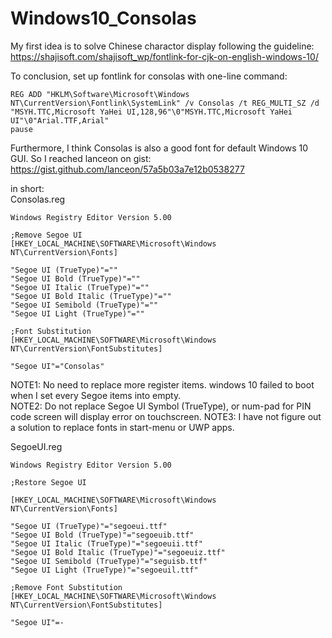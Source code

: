 # Windows10_Consolas

My first idea is to solve Chinese charactor display following the guideline:  
https://shajisoft.com/shajisoft_wp/fontlink-for-cjk-on-english-windows-10/ 

To conclusion, set up fontlink for consolas with one-line command:  
```
REG ADD "HKLM\Software\Microsoft\Windows NT\CurrentVersion\Fontlink\SystemLink" /v Consolas /t REG_MULTI_SZ /d "MSYH.TTC,Microsoft YaHei UI,128,96"\0"MSYH.TTC,Microsoft YaHei UI"\0"Arial.TTF,Arial"
pause
```

Furthermore, I think Consolas is also a good font for default Windows 10 GUI. So I reached lanceon on gist:   
https://gist.github.com/lanceon/57a5b03a7e12b0538277  

in short:  
Consolas.reg  
```
Windows Registry Editor Version 5.00

;Remove Segoe UI
[HKEY_LOCAL_MACHINE\SOFTWARE\Microsoft\Windows NT\CurrentVersion\Fonts]

"Segoe UI (TrueType)"=""
"Segoe UI Bold (TrueType)"=""
"Segoe UI Italic (TrueType)"=""
"Segoe UI Bold Italic (TrueType)"=""
"Segoe UI Semibold (TrueType)"=""
"Segoe UI Light (TrueType)"=""

;Font Substitution
[HKEY_LOCAL_MACHINE\SOFTWARE\Microsoft\Windows NT\CurrentVersion\FontSubstitutes]

"Segoe UI"="Consolas"
```
NOTE1: No need to replace more register items. windows 10 failed to boot when I set every Segoe items into empty.   
NOTE2: Do not replace Segoe UI Symbol (TrueType), or num-pad for PIN code screen will display error on touchscreen. 
NOTE3: I have not figure out a solution to replace fonts in start-menu or UWP apps. 

SegoeUI.reg
```
Windows Registry Editor Version 5.00

;Restore Segoe UI

[HKEY_LOCAL_MACHINE\SOFTWARE\Microsoft\Windows NT\CurrentVersion\Fonts]

"Segoe UI (TrueType)"="segoeui.ttf"
"Segoe UI Bold (TrueType)"="segoeuib.ttf"
"Segoe UI Italic (TrueType)"="segoeuii.ttf"
"Segoe UI Bold Italic (TrueType)"="segoeuiz.ttf"
"Segoe UI Semibold (TrueType)"="seguisb.ttf"
"Segoe UI Light (TrueType)"="segoeuil.ttf"

;Remove Font Substitution
[HKEY_LOCAL_MACHINE\SOFTWARE\Microsoft\Windows NT\CurrentVersion\FontSubstitutes]

"Segoe UI"=-
```
